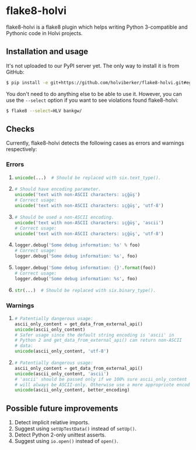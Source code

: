 # flake8-holvi

flake8-holvi is a flake8 plugin which helps writing Python 3-compatible and Pythonic
code in Holvi projects.

## Installation and usage

It's not uploaded to our PyPI server yet. The only way to install it is from GitHub:

```bash
$ pip install -e git+https://github.com/holviberker/flake8-holvi.git#egg=flake8-holvi
```

You don't need to do anything else to be able to use it. However, you can use the
`--select` option if you want to see violations found flake8-holvi:

```bash
$ flake8 --select=HLV bankgw/
```

## Checks

Currently, flake8-holvi detects the following cases as errors and warnings
respectively:

### Errors

1. ```py
   unicode(...)  # Should be replaced with six.text_type().
   ```

2. ```py
   # Should have encoding parameter.
   unicode('text with non-ASCII characters: ıçğüş')
   # Correct usage:
   unicode('text with non-ASCII characters: ıçğüş', 'utf-8')
   ```

3. ```py
   # Should be used a non-ASCII encoding.
   unicode('text with non-ASCII characters: ıçğüş', 'ascii')
   # Correct usage:
   unicode('text with non-ASCII characters: ıçğüş', 'utf-8')
   ```

4. ```py
   logger.debug('Some debug information: %s' % foo)
   # Correct usage:
   logger.debug('Some debug information: %s', foo)
   ```

5. ```py
   logger.debug('Some debug information: {}'.format(foo))
   # Correct usage:
   logger.debug('Some debug information: %s', foo)
   ```

6. ```py
   str(...)  # Should be replaced with six.binary_type().
   ```

### Warnings

1. ```py
   # Patentially dangerous usage:
   ascii_only_content = get_data_from_external_api()
   unicode(ascii_only_content)
   # Safer usage since the default string encoding is 'ascii' in
   # Python 2 and get_data_from_external_api() can return non-ASCII
   # data:
   unicode(ascii_only_content, 'utf-8')
   ```

2. ```py
   # Patentially dangerous usage:
   ascii_only_content = get_data_from_external_api()
   unicode(ascii_only_content, 'ascii')
   # 'ascii' should be passed only if we 100% sure ascii_only_content
   # will always be ASCII-only. Otherwise use a more appropriote encoding:
   unicode(ascii_only_content, better_encoding)
   ```

## Possible future improvements

1. Detect implicit relative imports.
2. Suggest using `setUpTestData()` instead of `setUp()`.
3. Detect Python 2-only unittest asserts.
4. Suggest using `io.open()` instead of `open()`.

